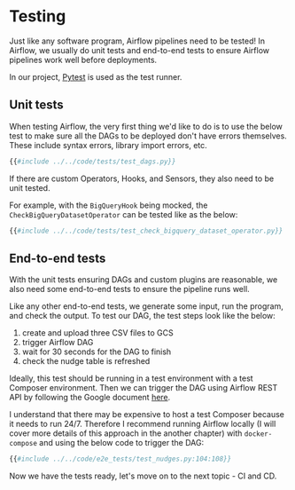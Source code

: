 # Testing

Just like any software program, Airflow pipelines need to be tested! In Airflow, we usually do unit tests and end-to-end tests to ensure Airflow pipelines work well before deployments.

In our project, [Pytest](https://docs.pytest.org/) is used as the test runner.

## Unit tests

When testing Airflow, the very first thing we'd like to do is to use the below test to make sure all the DAGs to be deployed don't have errors themselves. These include syntax errors, library import errors, etc.

```python
{{#include ../../code/tests/test_dags.py}}
```

If there are custom Operators, Hooks, and Sensors, they also need to be unit tested.

For example, with the `BigQueryHook` being mocked, the `CheckBigQueryDatasetOperator` can be tested like as the below:

```python
{{#include ../../code/tests/test_check_bigquery_dataset_operator.py}}
```

## End-to-end tests

With the unit tests ensuring DAGs and custom plugins are reasonable, we also need some end-to-end tests to ensure the pipeline runs well.

Like any other end-to-end tests, we generate some input, run the program, and check the output. To test our DAG, the test steps look like the below:

1. create and upload three CSV files to GCS
2. trigger Airflow DAG
3. wait for 30 seconds for the DAG to finish
4. check the nudge table is refreshed

Ideally, this test should be running in a test environment with a test Composer environment. Then we can trigger the DAG using Airflow REST API by following the Google document [here](https://cloud.google.com/composer/docs/access-airflow-api).

I understand that there may be expensive to host a test Composer because it needs to run 24/7. Therefore I recommend running Airflow locally (I will cover more details of this approach in the another chapter) with `docker-compose` and using the below code to trigger the DAG:

```python
{{#include ../../code/e2e_tests/test_nudges.py:104:108}}
```

Now we have the tests ready, let's move on to the next topic - CI and CD.
